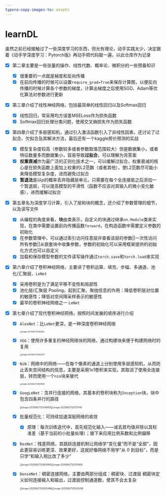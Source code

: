 ```yaml
---
typora-copy-images-to: assets
---
```


# learnDL
虽然之前已经接触过了一些深度学习的东西，但光有理论，动手实践太少，决定跟着《动手学深度学习：Pytorch版》再动手把代码敲一遍，以此仓库作为记录

- [x] 第二章主要是一些张量的操作、线性代数、概率论、微积分的一些预备知识
  - [x] 很重要的一点就是梯度和反向传播
  - [x] 在前向传播的时候可以设置`require_grad=True`来保存计算图，以便反向传播的时候计算各个参数的梯度，计算出梯度之后使用SGD、Adam等优化算法对参数进行更新
  
- [x] 第三章介绍了线性神经网络，包括最简单的线性回归以及Softmax回归
  - [x] 线性回归，常采用均方误差MSELoss作为损失函数
  - [x] Softmax回归处理分类问题，使用交叉熵损失作为损失函数
  
- [x] 第四章介绍了多层感知机，通过引入激活函数引入了非线性因素，还讨论了过拟合、欠拟合及其解决方法，最后还有一个kaggle房价预测的实战
  - [x] 模型复杂度较高（参数较多或者参数取值范围较大）但是数据集小，或者特征数量多而数据集小，容易导致**过拟合**，可以理解为背答案
  - [x] **权重衰减**作为最广泛的正则化技术之一，可以缓解过拟合，权重衰减的核心是在损失函数上面加上权重的L2范数（或者其他），使L2范数尽可能小来降低模型复杂度，进而避免过拟合
  - [x] **暂退法**是以p的概率丢弃隐藏层单元，只需要在每个全连接层之后添加一个暂退层，可以提高模型的平滑性（函数不应该对其输入的微小变化敏感），进而缓解过拟合
  
- [x] 第五章名为深度学习计算，引入了层和块的概念，还介绍了参数管理的细节，以及读写文件
  - [x] 从编程的角度来看，**块**由类表示，自定义的块通过继承`nn.Module`类来实现，在类中需要设置前向传播函数`forward`，在构造函数中需要定义参数的初始化
  - [x] 在参数管理中，可以通过索引访问任意层并查看该层的参数||一次性访问所有参数||从嵌套块中收集参数，参数的初始化可以采用框架提供的初始化方式也可以自定义
  - [x] 加载和保存模型参数的文件读写操作通过`torch.save`和`torch.load`来实现
  
- [x] 第六章介绍了卷积神经网络，主要讲了卷积运算、填充、步幅、多通道、池化/汇聚层、`LeNet`
  - [x] 采用卷积是为了满足平移不变性和局部性
  - [x] 池化层/汇聚层 Pooling，起到汇聚、聚拢信息的作用：降低卷积层对位置的敏感性；降低对空间降采样表示的敏感性
  - [x] 最早的卷积神经网络之一 `LeNet`
  
- [x] 第七章介绍了现代卷积神经网络，按照时间发展的顺序进行介绍

  - [x] `AlexNet`：比`LeNet`更深，是一种深度卷积神经网络

    <img src="/home/laurentzhu/PycharmProjects/learnDL/assets/image-20250627121005162.png" alt="image-20250627121005162" style="zoom:40%;" />

  - [x] `VGG`：使用许多重复的神经网络块的网络，通过构建块来便于构建网络时的复用

    <img src="/home/laurentzhu/PycharmProjects/learnDL/assets/image-20250627120933751.png" alt="image-20250627120933751" style="zoom:40%;" />

  - [x] `NiN`：网络中的网络——在每个像素的通道上分别使用多层感知机，从而防止丢失空间结构的信息，主要是采用1x1卷积来实现，其取消了使用全连接层，转而使用一个`nin`块来替代

    <img src="/home/laurentzhu/PycharmProjects/learnDL/assets/image-20250627120841935.png" alt="image-20250627120841935" style="zoom:40%;" />

  - [x] `GoogLeNet`：含并行连接的网络，其基本的卷积块称为`Inception`块，块中包含四条并行的路径

    <img src="/home/laurentzhu/PycharmProjects/learnDL/assets/image-20250627120740831.png" alt="image-20250627120740831" style="zoom:50%;" /><img src="/home/laurentzhu/PycharmProjects/learnDL/assets/image-20250627120757140.png" alt="image-20250627120757140" style="zoom:50%;" />

  - [x] 批量规范化：可持续加速深层网络的收敛

    - [x] 原理：每次训练迭代中，首先规范化输入——减去其均值并除以其标准差（基于当前的小批量处理）；接下来应用比例系数和比例偏移

  - [x] `ResNet`：残差网络，其跳跃连接机制让网络学“变化量”而不是“全部”，因此更容易训练更深、效果更好，这就好像网络不用学“从 0 到目标”，而是只学“和输入相比改了多少”

    <img src="/home/laurentzhu/PycharmProjects/learnDL/assets/image-20250627120635941.png" alt="image-20250627120635941" style="zoom:50%;" /><img src="/home/laurentzhu/PycharmProjects/learnDL/assets/image-20250627120703628.png" alt="image-20250627120703628" style="zoom:50%;" />

  - [x] `DenseNet`：稠密连接网络，主要由两部分组成：稠密块、过渡层  稠密块定义如何连接输入和输出，过渡层控制通道数，使其不会太复杂

    <img src="/home/laurentzhu/PycharmProjects/learnDL/assets/image-20250627120525496.png" alt="image-20250627120525496" style="zoom:50%;" /><img src="/home/laurentzhu/PycharmProjects/learnDL/assets/image-20250627120545299.png" alt="image-20250627120545299" style="zoom:50%;" />
